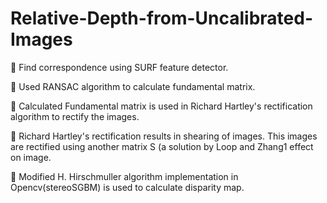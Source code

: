 # Relative-Depth-from-Uncalibrated-Images

 Find correspondence using SURF feature detector.

 Used RANSAC algorithm to calculate fundamental matrix.

 Calculated Fundamental matrix is used in Richard Hartley's rectification algorithm to rectify the images.

 Richard Hartley's rectification results in shearing of images. This images are rectified using another matrix S (a solution by Loop and Zhang1 effect on image.

 Modified H. Hirschmuller algorithm implementation in Opencv(stereoSGBM) is used to calculate disparity map.
